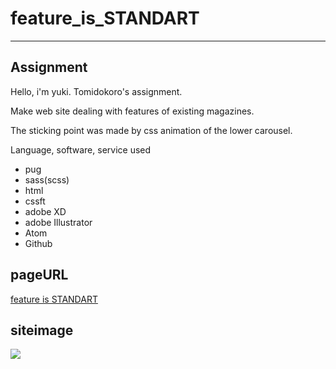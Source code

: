 # feature_is_STANDART

---
## Assignment

Hello, i'm yuki.
Tomidokoro's assignment.

Make web site dealing with features of existing magazines.

The sticking point was made by css animation of the lower carousel.

Language, software, service used

- pug
- sass(scss)
- html
- cssft
- adobe XD
- adobe Illustrator
- Atom
- Github

## pageURL
<a href="https://usagino.github.io/feature_is_STANDART.github.io/" target="_blank">feature is STANDART</a>
## siteimage
![](https://i.imgur.com/yU6CZCw.jpg)
